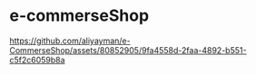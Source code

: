# e-commerseShop

 
https://github.com/aliyayman/e-CommerseShop/assets/80852905/9fa4558d-2faa-4892-b551-c5f2c6059b8a
